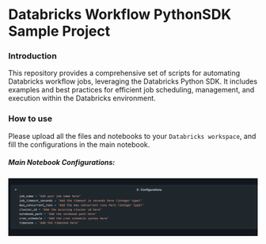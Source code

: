 # Databricks Workflow PythonSDK Sample Project

### Introduction
This repository provides a comprehensive set of scripts for automating Databricks workflow jobs, leveraging the Databricks Python SDK. It includes examples and best practices for efficient job scheduling, management, and execution within the Databricks environment.

### How to use
Please upload all the files and notebooks to your `Databricks workspace`, and fill the configurations in the main notebook.

##### Main Notebook Configurations:
![Config](./images/Configurations.png)